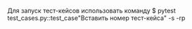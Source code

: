 Для запуск тест-кейсов использовать команду $ pytest test_cases.py::test_case"Вставить номер тест-кейса" -s -rp
